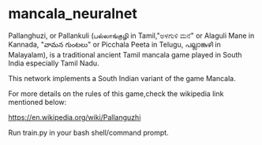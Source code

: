 # mancala_neuralnet

Pallanghuzi, or Pallankuli (பல்லாங்குழி in Tamil,"ಅಳಗುಳಿ ಮನೆ" or Alaguli Mane in Kannada, "వామన గుంటలు" or
Picchala Peeta in Telugu, പല്ലാങ്കുഴി in Malayalam), is a traditional ancient Tamil mancala game played in South India especially Tamil Nadu. 


This network implements a South Indian variant of the game Mancala.

For more details on the rules of this game,check the wikipedia link mentioned below:

https://en.wikipedia.org/wiki/Pallanguzhi


Run train.py in your bash shell/command prompt.


